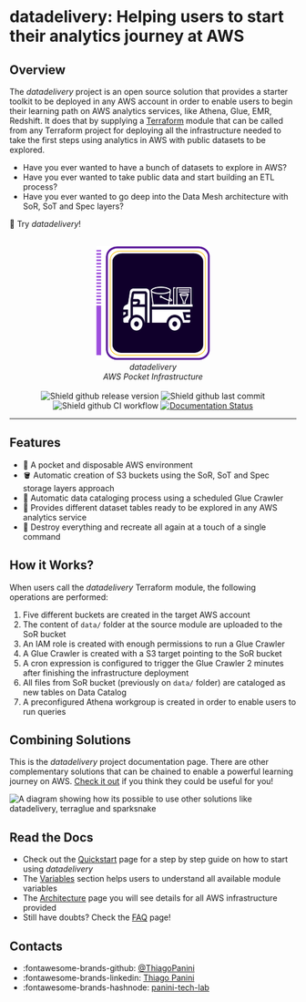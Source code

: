 # datadelivery: Helping users to start their analytics journey at AWS

## Overview

The *datadelivery* project is an open source solution that provides a starter toolkit to be deployed in any AWS account in order to enable users to begin their learning path on AWS analytics services, like Athena, Glue, EMR, Redshift. It does that by supplying a [Terraform](https://www.terraform.io/) module that can be called from any Terraform project for deploying all the infrastructure needed to take the first steps using analytics in AWS with public datasets to be explored.

- Have you ever wanted to have a bunch of datasets to explore in AWS?
- Have you ever wanted to take public data and start building an ETL process?
- Have you ever wanted to go deep into the Data Mesh architecture with SoR, SoT and Spec layers?

🚛 Try *datadelivery*!


<div align="center">
    <br><img src="https://github.com/ThiagoPanini/datadelivery/blob/main/docs/assets/imgs/logo.png?raw=true" alt="terraglue-logo" width=200 height=200>
</div>

<div align="center">
    <i>datadelivery<br>
    AWS Pocket Infrastructure</i>
</div>

<div align="center">  
  <br>

  <img src="https://img.shields.io/github/v/release/ThiagoPanini/datadelivery?color=purple" alt="Shield github release version">
  
  <img src="https://img.shields.io/github/last-commit/ThiagoPanini/datadelivery?color=purple" alt="Shield github last commit">
  
  <img src="https://img.shields.io/github/actions/workflow/status/ThiagoPanini/datadelivery/ci-feature.yml?label=ci" alt="Shield github CI workflow">

  <a href='https://datadelivery.readthedocs.io/en/latest/?badge=latest'>
    <img src='https://readthedocs.org/projects/datadelivery/badge/?version=latest' alt='Documentation Status' />
  </a>

</div>

___

## Features

- 🚀 A pocket and disposable AWS environment
- 🪣 Automatic creation of S3 buckets using the SoR, SoT and Spec storage layers approach
- 🤖 Automatic data cataloging process using a scheduled Glue Crawler
- 🎲 Provides different dataset tables ready to be explored in any AWS analytics service
- 🔦 Destroy everything and recreate all again at a touch of a single command

## How it Works?

When users call the *datadelivery* Terraform module, the following operations are performed:

1. Five different buckets are created in the target AWS account
2. The content of `data/` folder at the source module are uploaded to the SoR bucket
3. An IAM role is created with enough permissions to run a Glue Crawler
4. A Glue Crawler is created with a S3 target pointing to the SoR bucket
5. A cron expression is configured to trigger the Glue Crawler 2 minutes after finishing the infrastructure deployment
6. All files from SoR bucket (previously on `data/` folder) are cataloged as new tables on Data Catalog
7. A preconfigured Athena workgroup is created in order to enable users to run queries

## Combining Solutions

This is the *datadelivery* project documentation page. There are other complementary solutions that can be chained to enable a powerful learning journey on AWS. [Check it out](https://github.com/ThiagoPanini) if you think they could be useful for you!

![A diagram showing how its possible to use other solutions like datadelivery, terraglue and sparksnake](https://github.com/ThiagoPanini/datadelivery/blob/feature/first-deploy/docs/assets/imgs/products-overview.png?raw=true)

## Read the Docs

- Check out the [Quickstart](./quickstart/gettingstarted.md) page for a step by step guide on how to start using *datadelivery*
- The [Variables](./variables/variables.md) section helps users to understand all available module variables 
- The [Architecture](./architecture/infra.md) page you will see details for all AWS infrastructure provided
- Still have doubts? Check the [FAQ](./faq/faq.md) page!
    

## Contacts

- :fontawesome-brands-github: [@ThiagoPanini](https://github.com/ThiagoPanini)
- :fontawesome-brands-linkedin: [Thiago Panini](https://www.linkedin.com/in/thiago-panini/)
- :fontawesome-brands-hashnode: [panini-tech-lab](https://panini.hashnode.dev/)
